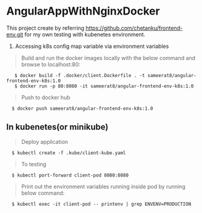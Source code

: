 # AngularAppWithNginxDocker

This project create by referring https://github.com/chetanku/frontend-env.git for my own testing with kubenetes environment.

1) Accessing k8s config map variable via environment variables

> Build and run the docker images locally with the below command and browse to localhost:80:
```
   $ docker build -f .docker/client.Dockerfile . -t sameerat8/angular-frontend-env-k8s:1.0
   $ docker run -p 80:8080 -it sameerat8/angular-frontend-env-k8s:1.0
```

> Push to docker hub
```
  $ docker push sameerat8/angular-frontend-env-k8s:1.0
```

## In kubenetes(or minikube)

> Deploy application
```
  $ kubectl create -f .kube/client-kube.yaml
```

> To testing
```
  $ kubectl port-forward client-pod 8080:8080
```

> Print out the environment variables running inside pod by running below command:
```
  $ kubectl exec -it client-pod -- printenv | grep ENVENV=PRODUCTION
```
